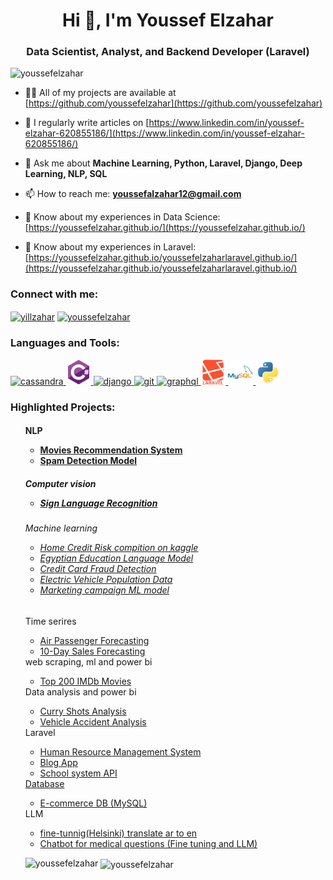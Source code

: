 <h1 align="center">Hi 👋, I'm Youssef Elzahar</h1>
<h3 align="center">Data Scientist, Analyst, and Backend Developer (Laravel)</h3>

<p align="left"> <img src="https://komarev.com/ghpvc/?username=youssefelzahar&label=Profile%20views&color=0e75b6&style=flat" alt="youssefelzahar" /> </p>

- 👨‍💻 All of my projects are available at [https://github.com/youssefelzahar](https://github.com/youssefelzahar)

- 📝 I regularly write articles on [https://www.linkedin.com/in/youssef-elzahar-620855186/](https://www.linkedin.com/in/youssef-elzahar-620855186/)

- 💬 Ask me about **Machine Learning, Python, Laravel, Django, Deep Learning, NLP, SQL**

- 📫 How to reach me: **youssefalzahar12@gmail.com**

- 📄 Know about my experiences in Data Science: [https://youssefelzahar.github.io/](https://youssefelzahar.github.io/)  
- 📄 Know about my experiences in Laravel: [https://youssefelzahar.github.io/youssefelzaharlaravel.github.io/](https://youssefelzahar.github.io/youssefelzaharlaravel.github.io/)

<h3 align="left">Connect with me:</h3>
<p align="left">
<a href="https://twitter.com/yillzahar" target="blank"><img align="center" src="https://raw.githubusercontent.com/rahuldkjain/github-profile-readme-generator/master/src/images/icons/Social/twitter.svg" alt="yillzahar" height="30" width="40" /></a>
<a href="https://kaggle.com/youssefelzahar" target="blank"><img align="center" src="https://raw.githubusercontent.com/rahuldkjain/github-profile-readme-generator/master/src/images/icons/Social/kaggle.svg" alt="youssefelzahar" height="30" width="40" /></a>
</p>

<h3 align="left">Languages and Tools:</h3>
<p align="left">
  <a href="https://cassandra.apache.org/" target="_blank" rel="noreferrer"> <img src="https://www.vectorlogo.zone/logos/apache_cassandra/apache_cassandra-icon.svg" alt="cassandra" width="40" height="40"/> </a>
  <a href="https://www.w3schools.com/cs/" target="_blank" rel="noreferrer"> <img src="https://raw.githubusercontent.com/devicons/devicon/master/icons/csharp/csharp-original.svg" alt="csharp" width="40" height="40"/> </a>
  <a href="https://www.djangoproject.com/" target="_blank" rel="noreferrer"> <img src="https://cdn.worldvectorlogo.com/logos/django.svg" alt="django" width="40" height="40"/> </a>
  <a href="https://git-scm.com/" target="_blank" rel="noreferrer"> <img src="https://www.vectorlogo.zone/logos/git-scm/git-scm-icon.svg" alt="git" width="40" height="40"/> </a>
  <a href="https://graphql.org" target="_blank" rel="noreferrer"> <img src="https://www.vectorlogo.zone/logos/graphql/graphql-icon.svg" alt="graphql" width="40" height="40"/> </a>
  <a href="https://laravel.com/" target="_blank" rel="noreferrer"> <img src="https://raw.githubusercontent.com/devicons/devicon/master/icons/laravel/laravel-plain-wordmark.svg" alt="laravel" width="40" height="40"/> </a>
  <a href="https://www.mysql.com/" target="_blank" rel="noreferrer"> <img src="https://raw.githubusercontent.com/devicons/devicon/master/icons/mysql/mysql-original-wordmark.svg" alt="mysql" width="40" height="40"/> </a>
  <a href="https://www.python.org" target="_blank" rel="noreferrer"> <img src="https://raw.githubusercontent.com/devicons/devicon/master/icons/python/python-original.svg" alt="python" width="40" height="40"/> </a>
</p>

<h3 align="left">Highlighted Projects:</h3>
<ul>
  <h4>NLP
    <ul>
  <li><a href="https://github.com/youssefelzahar/movies_recomdendations">Movies Recommendation System</a></li>
  <li><a href="https://github.com/youssefelzahar/spam_detection_model">Spam Detection Model</a></li>
    </ul>
  </h4>
  <h5>Computer vision
    <ul>
  <li><a href="https://github.com/youssefelzahar/signlanguage">Sign Language Recognition</a></li>
    </ul>
  </h5>
  <h6> Machine learning
    <ul>
   <li><a href="https://github.com/youssefelzahar/Home_Credit_Risk">Home Credit Risk compition on kaggle</a></li>   
  <li><a href="https://github.com/youssefelzahar/EGY_Education_model_EDA">Egyptian Education Language Model</a></li>
  <li><a href="https://github.com/youssefelzahar/-credit-card-fraud-detection">Credit Card Fraud Detection</a></li>
  <li><a href="https://github.com/youssefelzahar/youssefelzahar-Electric-Vehicle-Population-Data">Electric Vehicle Population Data </a></li>
  <li><a href="https://github.com/youssefelzahar/Marketing_campaign_ML_model">Marketing campaign ML model </a></li>    
    </ul>
  </h6>
  <h7>Time serires
    <ul>
  <li><a href="https://github.com/youssefelzahar/AirPassanger_time_series">Air Passenger Forecasting</a></li>
  <li><a href="https://github.com/youssefelzahar/Forecasting-sales-for-10-days">10-Day Sales Forecasting</a></li>
    </ul>
  </h7>
  <h8> web scraping, ml and power bi
    <ul>
  <li><a href="https://github.com/youssefelzahar/top-205-movies-in-imdb">Top 200 IMDb Movies</a></li>
    </ul>
  </h8>
  <h9> Data analysis and power bi
    <ul>
  <li><a href="https://github.com/youssefelzahar/curry-shots-analysis">Curry Shots Analysis</a></li>
  <li><a href="https://github.com/youssefelzahar/Analysis-of-Vehicle-Accident-in-SQL">Vehicle Accident Analysis</a></li>
    </ul>
  </h9>
  <h10>Laravel
    <ul>
  <li><a href="https://github.com/youssefelzahar/HRMS">Human Resource Management System</a></li>
  <li><a href="https://github.com/youssefelzahar/blog-app">Blog App</a></li>
  <li><a href="https://github.com/youssefelzahar/school_system_laravel_api">School system API</li>    
    </ul>
  </h10>
  <h11> Database
    <ul>
  <li><a href="https://github.com/youssefelzahar/EcomDB">E-commerce DB (MySQL)</a></li>
    </ul>
  </h11>
  <h12>LLM
    <ul>
      <li><a href="https://github.com/youssefelzahar/fine-tunnig-Helsinki-translate-ar-to-en">fine-tunnig(Helsinki) translate ar to en</a>
      <li><a href="https://github.com/youssefelzahar/Chatbot_finetuning">Chatbot for medical questions (Fine tuning and LLM)</a></li>  
</li>
  </h12>  
</ul>

<p><img align="left" src="https://github-readme-stats.vercel.app/api/top-langs?username=youssefelzahar&show_icons=true&locale=en&layout=compact" alt="youssefelzahar" /></p>

<p>&nbsp;<img align="center" src="https://github-readme-stats.vercel.app/api?username=youssefelzahar&show_icons=true&locale=en" alt="youssefelzahar" /></p>
